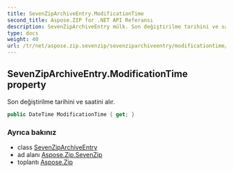 ```yaml
---
title: SevenZipArchiveEntry.ModificationTime
second_title: Aspose.ZIP for .NET API Referansı
description: SevenZipArchiveEntry mülk. Son değiştirilme tarihini ve saatini alır.
type: docs
weight: 40
url: /tr/net/aspose.zip.sevenzip/sevenziparchiveentry/modificationtime/
---
```

## SevenZipArchiveEntry.ModificationTime property

Son değiştirilme tarihini ve saatini alır.

```csharp
public DateTime ModificationTime { get; }
```

### Ayrıca bakınız

* class [SevenZipArchiveEntry](../)
* ad alanı [Aspose.Zip.SevenZip](../../sevenziparchiveentry/)
* toplantı [Aspose.Zip](../../../)


